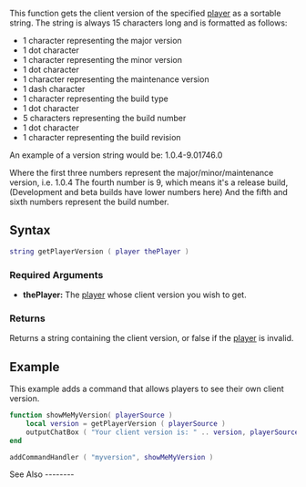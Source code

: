 This function gets the client version of the specified [player](/docs/player.md "wikilink") as a sortable string. The string is always 15 characters long and is formatted as follows:

-   1 character representing the major version
-   1 dot character
-   1 character representing the minor version
-   1 dot character
-   1 character representing the maintenance version
-   1 dash character
-   1 character representing the build type
-   1 dot character
-   5 characters representing the build number
-   1 dot character
-   1 character representing the build revision

An example of a version string would be: 1.0.4-9.01746.0

Where the first three numbers represent the major/minor/maintenance version, i.e. 1.0.4
The fourth number is 9, which means it's a release build, (Development and beta builds have lower numbers here)
And the fifth and sixth numbers represent the build number.

Syntax
------

``` lua
string getPlayerVersion ( player thePlayer )
```

### Required Arguments

-   **thePlayer:** The [player](/docs/player.md "wikilink") whose client version you wish to get.

### Returns

Returns a string containing the client version, or false if the [player](/docs/player.md "wikilink") is invalid.

Example
-------

<section name="Server" class="server" show="true">
This example adds a command that allows players to see their own client version.

``` lua
function showMeMyVersion( playerSource )
    local version = getPlayerVersion ( playerSource )
    outputChatBox ( "Your client version is: " .. version, playerSource )
end

addCommandHandler ( "myversion", showMeMyVersion )
```

</section>
See Also
--------
